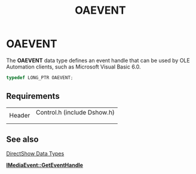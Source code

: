 ﻿---
Description: 'The OAEVENT data type defines an event handle that can be used by OLE Automation clients, such as Microsoft Visual Basic 6.0.'
ms.assetid: '2c260592-98a9-4f85-accf-282bd5231d5c'
title: OAEVENT
---

# OAEVENT

The **OAEVENT** data type defines an event handle that can be used by OLE Automation clients, such as Microsoft Visual Basic 6.0.


```C++
typedef LONG_PTR OAEVENT;
```



## Requirements



|                   |                                                                                                        |
|-------------------|--------------------------------------------------------------------------------------------------------|
| Header<br/> | <dl> <dt>Control.h (include Dshow.h)</dt> </dl> |



## See also

<dl> <dt>

[DirectShow Data Types](directshow-data-types.md)
</dt> <dt>

[**IMediaEvent::GetEventHandle**](imediaevent-geteventhandle.md)
</dt> </dl>

 

 




